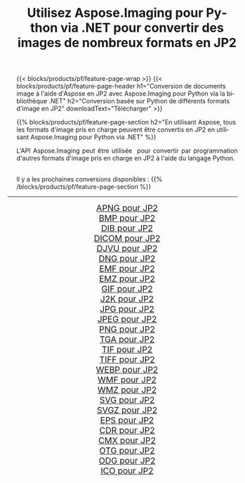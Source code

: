 ﻿---
title: Utilisez Aspose.Imaging pour Python via .NET pour convertir des images de nombreux formats en JP2 
weight: 3920
url: /fr/python-net/conversion/to/jp2/ 
lang: fr
langdirlevel: 2
locales: zh-hans,ja,it,ru,de,es,fr,nl,id,lt,pl,pt,vi,tr,ko,zh-hant,ar,hi,th,sv,cs,uk,he
description: Vous pouvez utiliser Aspose.Imaging pour Python via la bibliothèque .NET pour convertir une variété de formats en JP2
---

{{< blocks/products/pf/feature-page-wrap >}}
{{< blocks/products/pf/feature-page-header h1="Conversion de documents image à l'aide d'Aspose en JP2 avec Aspose.Imaging pour Python via la bibliothèque .NET" h2="Conversion basée sur Python de différents formats d'image en JP2" downloadText="Télécharger" >}}


{{% blocks/products/pf/feature-page-section  h2="En utilisant Aspose, tous les formats d'image pris en charge peuvent être convertis en JP2 en utilisant Aspose.Imaging pour Python via .NET" %}}
<p align=justify>L'API Aspose.Imaging peut être utilisée  pour convertir par programmation d'autres formats d'image pris en charge en JP2 à l'aide du langage Python.</p>
<br/>
Il y a les prochaines conversions disponibles :
{{% /blocks/products/pf/feature-page-section %}}
<div class="container-fluid productfamilypage bg-gray">
    <div class="convertypes bg-gray agp-content section">
        <div class="container">
		<hr style="margin-left:-20px;"/>
		<div class="row other-converters" style="gap: 10px;font-size: 19px;text-align:center;">
		    <div class='col-md-2 other-converter remove-lp remove-rp'><a href="/imaging/fr/python-net/conversion/apng-to-jp2/" style="padding:15px;">APNG pour JP2</a></div>
<div class='col-md-2 other-converter remove-lp remove-rp'><a href="/imaging/fr/python-net/conversion/bmp-to-jp2/" style="padding:15px;">BMP pour JP2</a></div>
<div class='col-md-2 other-converter remove-lp remove-rp'><a href="/imaging/fr/python-net/conversion/dib-to-jp2/" style="padding:15px;">DIB pour JP2</a></div>
<div class='col-md-2 other-converter remove-lp remove-rp'><a href="/imaging/fr/python-net/conversion/dicom-to-jp2/" style="padding:15px;">DICOM pour JP2</a></div>
<div class='col-md-2 other-converter remove-lp remove-rp'><a href="/imaging/fr/python-net/conversion/djvu-to-jp2/" style="padding:15px;">DJVU pour JP2</a></div>
<div class='col-md-2 other-converter remove-lp remove-rp'><a href="/imaging/fr/python-net/conversion/dng-to-jp2/" style="padding:15px;">DNG pour JP2</a></div>
<div class='col-md-2 other-converter remove-lp remove-rp'><a href="/imaging/fr/python-net/conversion/emf-to-jp2/" style="padding:15px;">EMF pour JP2</a></div>
<div class='col-md-2 other-converter remove-lp remove-rp'><a href="/imaging/fr/python-net/conversion/emz-to-jp2/" style="padding:15px;">EMZ pour JP2</a></div>
<div class='col-md-2 other-converter remove-lp remove-rp'><a href="/imaging/fr/python-net/conversion/gif-to-jp2/" style="padding:15px;">GIF pour JP2</a></div>
<div class='col-md-2 other-converter remove-lp remove-rp'><a href="/imaging/fr/python-net/conversion/j2k-to-jp2/" style="padding:15px;">J2K pour JP2</a></div>
<div class='col-md-2 other-converter remove-lp remove-rp'><a href="/imaging/fr/python-net/conversion/jpg-to-jp2/" style="padding:15px;">JPG pour JP2</a></div>
<div class='col-md-2 other-converter remove-lp remove-rp'><a href="/imaging/fr/python-net/conversion/jpeg-to-jp2/" style="padding:15px;">JPEG pour JP2</a></div>
<div class='col-md-2 other-converter remove-lp remove-rp'><a href="/imaging/fr/python-net/conversion/png-to-jp2/" style="padding:15px;">PNG pour JP2</a></div>
<div class='col-md-2 other-converter remove-lp remove-rp'><a href="/imaging/fr/python-net/conversion/tga-to-jp2/" style="padding:15px;">TGA pour JP2</a></div>
<div class='col-md-2 other-converter remove-lp remove-rp'><a href="/imaging/fr/python-net/conversion/tif-to-jp2/" style="padding:15px;">TIF pour JP2</a></div>
<div class='col-md-2 other-converter remove-lp remove-rp'><a href="/imaging/fr/python-net/conversion/tiff-to-jp2/" style="padding:15px;">TIFF pour JP2</a></div>
<div class='col-md-2 other-converter remove-lp remove-rp'><a href="/imaging/fr/python-net/conversion/webp-to-jp2/" style="padding:15px;">WEBP pour JP2</a></div>
<div class='col-md-2 other-converter remove-lp remove-rp'><a href="/imaging/fr/python-net/conversion/wmf-to-jp2/" style="padding:15px;">WMF pour JP2</a></div>
<div class='col-md-2 other-converter remove-lp remove-rp'><a href="/imaging/fr/python-net/conversion/wmz-to-jp2/" style="padding:15px;">WMZ pour JP2</a></div>
<div class='col-md-2 other-converter remove-lp remove-rp'><a href="/imaging/fr/python-net/conversion/svg-to-jp2/" style="padding:15px;">SVG pour JP2</a></div>
<div class='col-md-2 other-converter remove-lp remove-rp'><a href="/imaging/fr/python-net/conversion/svgz-to-jp2/" style="padding:15px;">SVGZ pour JP2</a></div>
<div class='col-md-2 other-converter remove-lp remove-rp'><a href="/imaging/fr/python-net/conversion/eps-to-jp2/" style="padding:15px;">EPS pour JP2</a></div>
<div class='col-md-2 other-converter remove-lp remove-rp'><a href="/imaging/fr/python-net/conversion/cdr-to-jp2/" style="padding:15px;">CDR pour JP2</a></div>
<div class='col-md-2 other-converter remove-lp remove-rp'><a href="/imaging/fr/python-net/conversion/cmx-to-jp2/" style="padding:15px;">CMX pour JP2</a></div>
<div class='col-md-2 other-converter remove-lp remove-rp'><a href="/imaging/fr/python-net/conversion/otg-to-jp2/" style="padding:15px;">OTG pour JP2</a></div>
<div class='col-md-2 other-converter remove-lp remove-rp'><a href="/imaging/fr/python-net/conversion/odg-to-jp2/" style="padding:15px;">ODG pour JP2</a></div>
<div class='col-md-2 other-converter remove-lp remove-rp'><a href="/imaging/fr/python-net/conversion/ico-to-jp2/" style="padding:15px;">ICO pour JP2</a></div>
                </div>
        </div>
    </div>
</div>
<br/>

